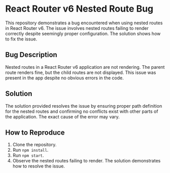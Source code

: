 # React Router v6 Nested Route Bug

This repository demonstrates a bug encountered when using nested routes in React Router v6.  The issue involves nested routes failing to render correctly despite seemingly proper configuration.  The solution shows how to fix the issue.

## Bug Description

Nested routes in a React Router v6 application are not rendering.  The parent route renders fine, but the child routes are not displayed.  This issue was present in the app despite no obvious errors in the code.

## Solution

The solution provided resolves the issue by ensuring proper path definition for the nested routes and confirming no conflicts exist with other parts of the application.  The exact cause of the error may vary.

## How to Reproduce

1. Clone the repository.
2. Run `npm install`.
3. Run `npm start`.
4. Observe the nested routes failing to render.  The solution demonstrates how to resolve the issue.